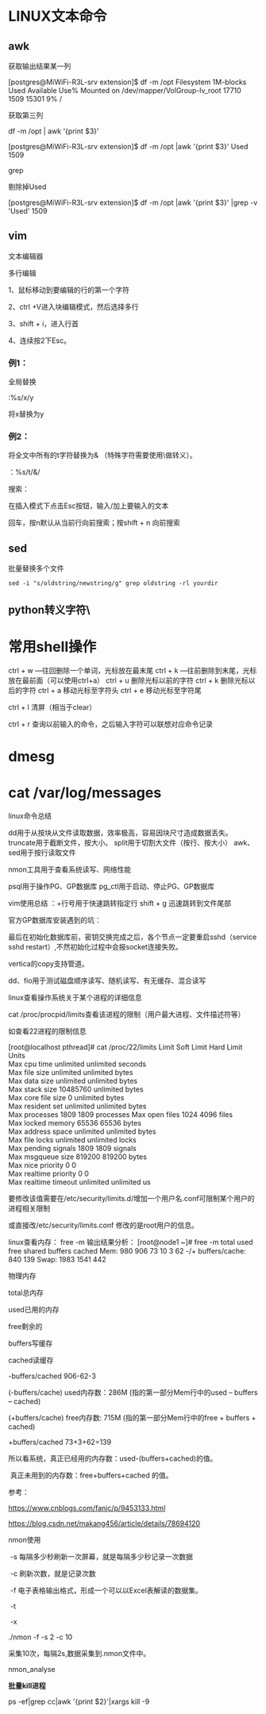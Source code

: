 # LINUX文本命令

## awk

获取输出结果某一列

[postgres@MiWiFi-R3L-srv extension]$ df -m /opt
Filesystem                   1M-blocks  Used Available Use% Mounted on
/dev/mapper/VolGroup-lv_root     17710  1509     15301   9% /

获取第三列

df -m /opt | awk '{print $3}'

[postgres@MiWiFi-R3L-srv extension]$ df -m /opt |awk '{print $3}' 
Used
1509

grep

剔除掉Used

[postgres@MiWiFi-R3L-srv extension]$ df -m /opt |awk '{print $3}' |grep -v 'Used'
1509

## vim

文本编辑器

多行编辑

1、鼠标移动到要编辑的行的第一个字符

2、ctrl +V进入块编辑模式，然后选择多行

3、shift + i，进入行首

4、连续按2下Esc。



### 例1：

全局替换

:%s/x/y

将x替换为y



### 例2：

将全文中所有的t字符替换为& （特殊字符需要使用\做转义）。

：%s/t/\&/



搜索：

在插入模式下点击Esc按钮，输入/加上要输入的文本

回车，按n默认从当前行向前搜索；按shift + n 向前搜索



## sed

批量替换多个文件

`sed -i "s/oldstring/newstring/g" grep oldstring -rl yourdir`



## python转义字符\









# 常用shell操作

ctrl + w —往回删除一个单词，光标放在最末尾 
ctrl + k —往前删除到末尾，光标放在最前面（可以使用ctrl+a） 
ctrl + u 删除光标以前的字符 
ctrl + k 删除光标以后的字符 
ctrl + a 移动光标至字符头 
ctrl + e 移动光标至字符尾 

ctrl + l 清屏（相当于clear）

ctrl + r 查询以前输入的命令，之后输入字符可以联想对应命令记录





# dmesg



# cat  /var/log/messages





linux命令总结

dd用于从按块从文件读取数据，效率极高，容易因块尺寸造成数据丢失。
truncate用于截断文件，按大小。
split用于切割大文件（按行、按大小）
awk、sed用于按行读取文件

nmon工具用于查看系统读写、网络性能

psql用于操作PG、GP数据库
pg_ctl用于启动、停止PG、GP数据库


vim使用总结
：+行号用于快速跳转指定行
shift + g 迅速跳转到文件尾部

官方GP数据库安装遇到的坑：

最后在初始化数据库前，密钥交换完成之后，各个节点一定要重启sshd（service sshd restart）,不然初始化过程中会报socket连接失败。

vertica的copy支持管道。

dd、fio用于测试磁盘顺序读写、随机读写、有无缓存、混合读写



linux查看操作系统关于某个进程的详细信息

cat /proc/procpid/limits查看该进程的限制（用户最大进程、文件描述符等）

如查看22进程的限制信息

[root@localhost pthread]# cat /proc/22/limits 
Limit                     Soft Limit           Hard Limit           Units     
Max cpu time              unlimited            unlimited            seconds   
Max file size             unlimited            unlimited            bytes     
Max data size             unlimited            unlimited            bytes     
Max stack size            10485760             unlimited            bytes     
Max core file size        0                    unlimited            bytes     
Max resident set          unlimited            unlimited            bytes     
Max processes             1809                 1809                 processes 
Max open files            1024                 4096                 files     
Max locked memory         65536                65536                bytes     
Max address space         unlimited            unlimited            bytes     
Max file locks            unlimited            unlimited            locks     
Max pending signals       1809                 1809                 signals   
Max msgqueue size         819200               819200               bytes     
Max nice priority         0                    0                    
Max realtime priority     0                    0                    
Max realtime timeout      unlimited            unlimited            us    

要修改该值需要在/etc/security/limits.d/增加一个用户名.conf可限制某个用户的进程相关限制

或直接改/etc/security/limits.conf 修改的是root用户的信息。





linux查看内存：
free -m
输出结果分析：
[root@node1 ~]# free -m
             total       used       free     shared    buffers     cached
Mem:           980        906         73         10          3         62
-/+ buffers/cache:        840        139
Swap:         1983       1541        442



物理内存

total总内存 

used已用的内存

 free剩余的

buffers写缓存

cached读缓存

-buffers/cached 906-62-3

(-buffers/cache) used内存数：286M (指的第一部分Mem行中的used – buffers – cached)  

(+buffers/cache) free内存数: 715M (指的第一部分Mem行中的free + buffers + cached)

 +buffers/cached 73+3+62=139



 所以看系统，真正已经用的内存数：used-(buffers+cached)的值。

​                真正未用到的内存数：free+buffers+cached  的值。

参考：

https://www.cnblogs.com/fanjc/p/9453133.html

https://blog.csdn.net/makang456/article/details/78694120





nmon使用

​    -s    每隔多少秒刷新一次屏幕，就是每隔多少秒记录一次数据

​    -c    刷新次数，就是记录次数

​    -f    电子表格输出格式，形成一个可以以Excel表解读的数据集。

​     -t

​      -x

./nmon -f -s 2 -c 10

采集10次，每隔2s,数据采集到.nmon文件中。

nmon_analyse



**批量kill进程**

ps -ef|grep cc|awk '{print $2}'|xargs kill -9

